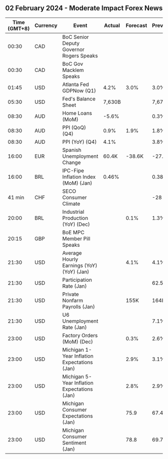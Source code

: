 ## 02 February 2024 - Moderate Impact Forex News

| Time (GMT+8) | Currency | Event | Actual | Forecast | Previous |
|------|----------|-------|--------|----------|----------|
| 00:30 | CAD | BoC Senior Deputy Governor Rogers Speaks |  |  |  |
| 00:30 | CAD | BoC Gov Macklem Speaks |  |  |  |
| 01:45 | USD | Atlanta Fed GDPNow (Q1) | 4.2% | 3.0% | 3.0% |
| 05:30 | USD | Fed's Balance Sheet | 7,630B |  | 7,677B |
| 08:30 | AUD | Home Loans (MoM) | -5.6% |  | 0.3% |
| 08:30 | AUD | PPI (QoQ) (Q4) | 0.9% | 1.9% | 1.8% |
| 08:30 | AUD | PPI (YoY) (Q4) | 4.1% |  | 3.8% |
| 16:00 | EUR | Spanish Unemployment Change | 60.4K | -38.6K | -27.4K |
| 16:00 | BRL | IPC-Fipe Inflation Index (MoM) (Jan) | 0.46% |  | 0.38% |
| 41 min | CHF | SECO Consumer Climate |  |  | -28 |
| 20:00 | BRL | Industrial Production (YoY) (Dec) |  | 0.1% | 1.3% |
| 20:15 | GBP | BoE MPC Member Pill Speaks |  |  |  |
| 21:30 | USD | Average Hourly Earnings (YoY) (YoY) (Jan) |  | 4.1% | 4.1% |
| 21:30 | USD | Participation Rate (Jan) |  |  | 62.5% |
| 21:30 | USD | Private Nonfarm Payrolls (Jan) |  | 155K | 164K |
| 21:30 | USD | U6 Unemployment Rate (Jan) |  |  | 7.1% |
| 23:00 | USD | Factory Orders (MoM) (Dec) |  | 0.3% | 2.6% |
| 23:00 | USD | Michigan 1-Year Inflation Expectations (Jan) |  | 2.9% | 3.1% |
| 23:00 | USD | Michigan 5-Year Inflation Expectations (Jan) |  | 2.8% | 2.9% |
| 23:00 | USD | Michigan Consumer Expectations (Jan) |  | 75.9 | 67.4 |
| 23:00 | USD | Michigan Consumer Sentiment (Jan) |  | 78.8 | 69.7 |
